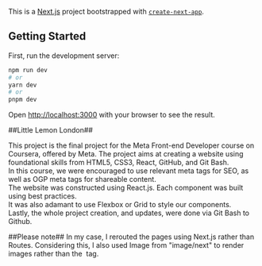 This is a [Next.js](https://nextjs.org/) project bootstrapped with [`create-next-app`](https://github.com/vercel/next.js/tree/canary/packages/create-next-app).

## Getting Started

First, run the development server:

```bash
npm run dev
# or
yarn dev
# or
pnpm dev
```

Open [http://localhost:3000](http://localhost:3000) with your browser to see the result.

##Little Lemon London##

This project is the final project for the Meta Front-end Developer course on Coursera, offered by Meta. The project aims at creating a website using foundational skills from HTML5, CSS3, React, GitHub, and Git Bash. 
<br/>
In this course, we were encouraged to use relevant meta tags for SEO, as well as OGP meta tags for shareable content. 
<br/>
The website was constructed using React.js. Each component was built using best practices.
<br/>
It was also adamant to use Flexbox or Grid to style our components. 
<br/>
Lastly, the whole project creation, and updates, were done via Git Bash to Github.


##Please note##
In my case, I rerouted the pages using Next.js rather than Routes. Considering this, I also used Image from "image/next" to render images rather than the <img/> tag. 
